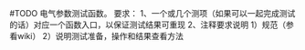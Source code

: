 #TODO
电气参数测试函数。
要求：
1、一个或几个测项（如果可以一起完成测试的话）对应一个函数入口，以保证测试结果可重现
2、注释要求说明 
    1）规范（参看wiki）
	2）说明测试准备，操作和结果查看方法